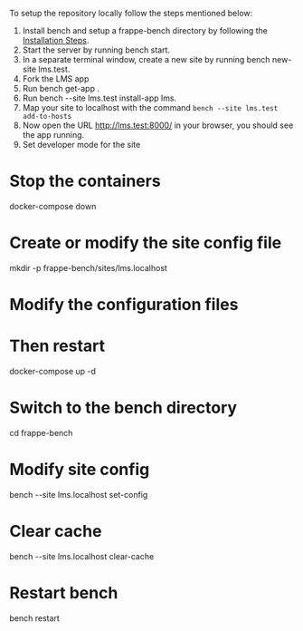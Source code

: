 To setup the repository locally follow the steps mentioned below:

1. Install bench and setup a frappe-bench directory by following the [Installation Steps](https://frappeframework.com/docs/user/en/installation).
1. Start the server by running bench start.
1. In a separate terminal window, create a new site by running bench new-site lms.test.
1. Fork the LMS app
1. Run bench get-app <url-of-your-form>.
1. Run bench --site lms.test install-app lms.
1. Map your site to localhost with the command `bench --site lms.test add-to-hosts`
1. Now open the URL http://lms.test:8000/ in your browser, you should see the app running.
1. Set developer mode for the site

# Stop the containers

docker-compose down

# Create or modify the site config file

mkdir -p frappe-bench/sites/lms.localhost

# Modify the configuration files

# Then restart

docker-compose up -d

# Switch to the bench directory

cd frappe-bench

# Modify site config

bench --site lms.localhost set-config <key> <value>

# Clear cache

bench --site lms.localhost clear-cache

# Restart bench

bench restart
